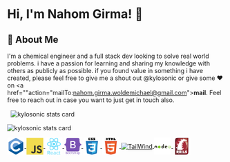 # Hi, I'm Nahom Girma! 👋
## 🚀 About Me

I'm a chemical engineer and a full stack dev looking to solve real world problems. i have a passion for learning and sharing my knowledge with others as publicly as possible. if you found value in something i have created, please feel free to give me a shout out @kylosonic or give some ❤️ on <a href=""action="mailTo:nahom.girma.woldemichael@gmail.com"><strong>mail</strong></a>. Feel free to reach out in case you want to just get in touch also.
<p>&nbsp;
<img align="center" src="https://github-readme-stats.vercel.app/api?username=kylosonic&show_icons=true&theme=default&title_color=000000&text_color=000000&bg_color=ffffff&hide_border=true" alt="kylosonic stats card" /></p>
<p>
<img align="center" src="https://github-readme-stats.vercel.app/api/top-langs?username=kylosonic&theme=default&title_color=000000&text_color=000000&bg_color=ffffff&hide_border=true&layout=compact" alt="kylosonic stats card" /></p>
<a href="https://www.cprogramming.com/" target="blank">
<img align="center" src="https://raw.githubusercontent.com/devicons/devicon/master/icons/c/c-original.svg" alt="C" height="40" width="40" />
</a>
<a href="https://developer.mozilla.org/en-US/docs/Web/JavaScript" target="blank">
<img align="center" src="https://raw.githubusercontent.com/devicons/devicon/master/icons/javascript/javascript-original.svg" alt="JavaScript" height="40" width="40" />
</a>
<a href="https://reactjs.org/" target="blank">
<img align="center" src="https://raw.githubusercontent.com/devicons/devicon/master/icons/react/react-original-wordmark.svg" alt="React" height="40" width="40" />
</a>
<a href="https://getbootstrap.com" target="blank">
<img align="center" src="https://raw.githubusercontent.com/devicons/devicon/master/icons/bootstrap/bootstrap-plain-wordmark.svg" alt="Bootstrap" height="40" width="40" />
</a>
<a href="https://www.w3schools.com/css/" target="blank">
<img align="center" src="https://raw.githubusercontent.com/devicons/devicon/master/icons/css3/css3-original-wordmark.svg" alt="Css3" height="40" width="40" />
</a>
<a href="https://www.w3.org/html/" target="blank">
<img align="center" src="https://raw.githubusercontent.com/devicons/devicon/master/icons/html5/html5-original-wordmark.svg" alt="Html5" height="40" width="40" />
</a>
<a href="https://tailwindcss.com/" target="blank">
<img align="center" src="https://www.vectorlogo.zone/logos/tailwindcss/tailwindcss-icon.svg" alt="TailWind" height="40" width="40" />
</a>
<a href="https://nodejs.org" target="blank">
<img align="center" src="https://raw.githubusercontent.com/devicons/devicon/master/icons/nodejs/nodejs-original-wordmark.svg" alt="Node.js" height="40" width="40" />
</a>
<a href="https://rubyonrails.org" target="blank">
<img align="center" src="https://raw.githubusercontent.com/devicons/devicon/master/icons/rails/rails-original-wordmark.svg" alt="Rails" height="40" width="40" />
</a>
